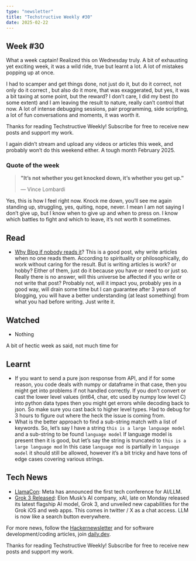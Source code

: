 ```yaml
---
type: "newsletter"
title: "Techstructive Weekly #30"
date: 2025-02-22
---
```


## Week #30

What a week captain! Realized this on Wednesday truly. A bit of exhausting yet exciting week, it was a wild ride, true but learnt a lot. A lot of mistakes popping up at once.

I had to scamper and get things done, not just do it, but do it correct, not only do it correct , but also do it more, that was exaggerated, but yes, it was a bit taxing at some point, but the reward? I don’t care, I did my best (to some extent) and I am leaving the result to nature, really can’t control that now. A lot of intense debugging sessions, pair programming, side scripting, a lot of fun conversations and moments, it was worth it.

Thanks for reading Techstructive Weekly! Subscribe for free to receive new posts and support my work.

I again didn’t stream and upload any videos or articles this week, and probably won’t do this weekend either. A tough month February 2025.

### Quote of the week

> **"It’s not whether you get knocked down, it’s whether you get up."**
> 
> — Vince Lombardi

Yes, this is how I feel right now. Knock me down, you’ll see me again standing up, struggling, yes, quiting, nope, never. I mean I am not saying I don’t give up, but I know when to give up and when to press on. I know which battles to fight and which to leave, it’s not worth it sometimes.

## Read

- [Why Blog if nobody reads it](https://news.ycombinator.com/item?id=42992159#:~:text=Why%20blog%20if%20nobody%20reads,Hacker%20News&text=Writing%20on%20a%20blog%20is,ve%20written%20in%20the%20past.)?
  This is a good post, why write articles when no one reads them. According to spirituality or philosophically, do work without caring for the result. But is writing articles is work? or hobby? Either of them, just do it because you have or need to or just so. Really there is no answer, will this universe be affected if you write or not write that post? Probably not, will it impact you, probably yes in a good way, will drain some time but I can guarantee after 3 years of blogging, you will have a better understanding (at least something) from what you had before writing. Just write it.

## Watched

- Nothing

A bit of hectic week as said, not much time for

## Learnt

- If you want to send a pure json response from API, and if for some reason, you code deals with numpy or dataframe in that case, then you might get into problems if not handled correctly. If you don’t convert or cast the lower level values (int64, char, etc used by numpy low level C) into python data types then you might get errors while decoding back to json. So make sure you cast back to higher level types. Had to debug for 3 hours to figure out where the heck the issue is coming from.
- What is the better approach to find a sub-string match with a list of keywords.
  So, let’s say I have a string
  `this is a large language model`
  and a sub-string to be found
  `language model`
  If language model is present then it is good, but let’s say the string is truncated to
  `this is a large language mod`
  In this case `language mod `is partially in `language model` it should still be allowed, however it’s a bit tricky and have tons of edge cases covering various strings.

## Tech News

- [LlamaCon](https://techcrunch.com/2025/02/18/meta-announces-llamacon-its-first-generative-ai-dev-conference/): Meta has announced the first tech conference for AI/LLM.
- [Grok 3 Released](https://techcrunch.com/2025/02/17/elon-musks-ai-company-xai-releases-its-latest-flagship-ai-grok-3/): Elon Musk’s AI company, xAI, late on Monday released its latest flagship AI model, Grok 3, and unveiled new capabilities for the Grok iOS and web apps. This comes in twitter / X as a chat access. LLM is now like a search button everywhere.

For more news, follow the [Hackernewsletter](https://buttondown.com/hacker-newsletter/archive/hacker-newsletter-734) and for software development/coding articles, join [daily.dev](http://daily.dev/).

Thanks for reading Techstructive Weekly! Subscribe for free to receive new posts and support my work.
